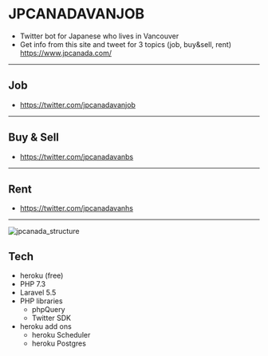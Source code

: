 # JPCANADAVANJOB
- Twitter bot for Japanese who lives in Vancouver
- Get info from this site and tweet for 3 topics (job, buy&sell, rent)
https://www.jpcanada.com/
---
## Job
- https://twitter.com/jpcanadavanjob
---
## Buy & Sell
- https://twitter.com/jpcanadavanbs
---
## Rent
- https://twitter.com/jpcanadavanhs
---

![jpcanada_structure](https://user-images.githubusercontent.com/15808541/76873672-4f355880-682b-11ea-8274-8e6ae4fadca7.png)

## Tech
- heroku (free)
- PHP 7.3
- Laravel 5.5
- PHP libraries
    - phpQuery
    - Twitter SDK
- heroku add ons
    - heroku Scheduler
    - heroku Postgres
